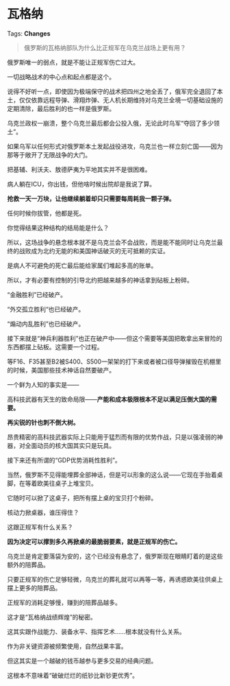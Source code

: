 # 瓦格纳

Tags: **Changes**

> 俄罗斯的瓦格纳部队为什么比正规军在乌克兰战场上更有用？



俄罗斯唯一的弱点，就是不能让正规军伤亡过大。

一切战略战术的中心点和起点都是这个。

说得不好听一点，即使因为极端保守的战术把四州之地全丢了，俄军完全退回了本土，仅仅依靠远程导弹、滑翔炸弹、无人机长期维持对乌克兰全境一切基础设施的定期清除，最后胜利的也一样是俄罗斯。

乌克兰政权一崩溃，整个乌克兰最后都会公投入俄，无论此时乌军“夺回了多少领土”。

如果乌军以任何形式对俄罗斯本土发起战役进攻，乌克兰也一样立刻亡国——因为那等于敞开了无限战争的大门。

把基辅、利沃夫、敖德萨夷为平地其实并不是很困难。

  


病人躺在ICU，你出钱，但他啥时候出院却是我说了算。

**抢救一天一万块，让他继续躺着却只只需要每周耗我一颗子弹。**

任何时候你拔管，他都是死。

 你觉得结果这种结构的结局能是什么？

  


所以，这场战争的悬念根本就不是乌克兰会不会战败，而是能不能同时让乌克兰最终的战败成为北约无能的和美国神话破灭的无可抵赖的实证。

是病人不可避免的死亡最后能给家属们堆起多高的账单。

  


所以，才有必要有控制的引导北约把越来越多的神话拿到砧板上粉碎。

“金融胜利”已经破产。

“外交孤立胜利“也已经破产。

“煽动内乱胜利”也已经破产。

接下来就是“神兵利器胜利”也正在破产中——但这个需要等美国把敢拿出来冒险的东西都摆上砧板。这需要一个过程。

等F16、F35甚至B2被S400、S500一架架的打下来或者被口径导弹摧毁在机棚里的时候，美国那些技术神话自然要破产。

一个鲜为人知的事实是——

高科技武器有天生的致命局限——**产能和成本极限根本不足以满足压倒大国的需要。**

**再尖锐的针也刺不倒大树。**

昂贵精密的高科技武器实际上只能用于猛烈而有限的优势作战，只是以强凌弱的神器，对全面动员的核大国其实只是玩具。

接下来还有所谓的“GDP优势消耗性胜利”。

  


当然，俄罗斯不见得能埋葬全部神话，但是可以形象的这么说——它现在手抬着桌脚，在等着欧美往桌子上堆宝贝。

它随时可以掀了这桌子，把所有摆上桌的宝贝打个粉碎。

核动力掀桌器，谁压得住？

这跟正规军有什么关系？

  


**因为决定可以撑到多久再掀桌的最脆弱要素，就是正规军的伤亡。**

乌克兰是肯定要落袋为安的，这个已经没有悬念了，俄罗斯现在眼睛盯着的是这些额外的陪葬品。

只要正规军的伤亡足够轻微，乌克兰的葬礼就可以再等一等，再诱惑欧美往供桌上摆上更多的陪葬品。

正规军的消耗足够慢，赚到的陪葬品越多。

这才是“瓦格纳战绩辉煌”的秘密。

这其实跟作战能力、装备水平、指挥艺术……根本就没有什么关系。

作为非关键资源被频繁使用，自然战果丰富。

但这其实是一个越破的钱币越参与更多交易的经典问题。

这根本不意味着“破破烂烂的纸钞比新钞更优秀”。



